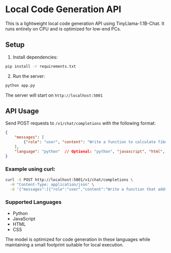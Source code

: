 # Local Code Generation API

This is a lightweight local code generation API using TinyLlama-1.1B-Chat. It runs entirely on CPU and is optimized for low-end PCs.

## Setup

1. Install dependencies:
```bash
pip install -r requirements.txt
```

2. Run the server:
```bash
python app.py
```

The server will start on `http://localhost:5001`

## API Usage

Send POST requests to `/v1/chat/completions` with the following format:

```json
{
    "messages": [
        {"role": "user", "content": "Write a function to calculate fibonacci numbers"}
    ],
    "language": "python"  // Optional: "python", "javascript", "html", or "css"
}
```

### Example using curl:
```bash
curl -X POST http://localhost:5001/v1/chat/completions \
  -H "Content-Type: application/json" \
  -d '{"messages":[{"role":"user","content":"Write a function that adds two numbers"}],"language":"python"}'
```

### Supported Languages
- Python
- JavaScript
- HTML
- CSS

The model is optimized for code generation in these languages while maintaining a small footprint suitable for local execution.
